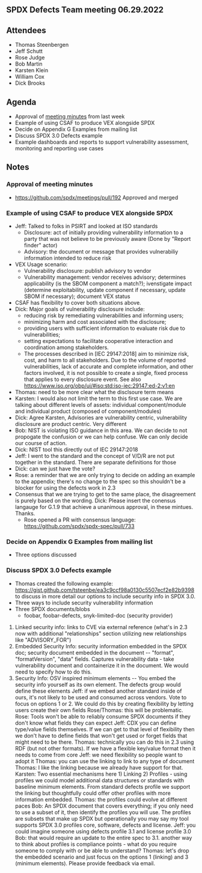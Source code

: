 ## SPDX Defects Team meeting 06.29.2022

## Attendees
* Thomas Steenbergen
* Jeff Schutt
* Rose Judge
* Bob Martin
* Karsten Klein
* William Cox
* Dick Brooks

## Agenda
* Approval of [meeting minutes](https://github.com/spdx/meetings/pull/192) from last week
* Example of using CSAF to produce VEX alongside SPDX
* Decide on Appendix G Examples from mailing list
* Discuss SPDX 3.0 Defects example
* Example dashboards and reports to support vulnerability assessment, monitoring and reporting use cases

## Notes

### Approval of meeting minutes
* https://github.com/spdx/meetings/pull/192 Approved and merged

### Example of using CSAF to produce VEX alongside SPDX
* Jeff: Talked to folks in PSIRT and looked at ISO standards
  * Disclosure: act of initially providing vulnerability information to a party that was not believe to be previously aware (Done by "Report finder" actor)
  * Advisory: the document or message that provides vulnerabiliy information intended to reduce risk
* VEX Usage scenario:
  * Vulnerability disclosure: publish advisory to vendor
  * Vulnerability management: vendor receives advisory; determines applicability (is the SBOM component a match?); ivenstigate impact (determine exploitability, update component if necessary, update SBOM if necessary); document VEX status
* CSAF has flexibility to cover both situations above. 
* Dick: Major goals of vulnerability disclosure include:
     * reducing risk by remediating vulnerabilities and informing users;    
     * minimizing harm and cost associated with the disclosure;    
     * providing users with sufficient information to evaluate risk due to vulnerabilities;    
     * setting expectations to facilitate cooperative interaction and coordination among stakeholders. 
     * The processes described in [IEC 29147:2018] aim to minimize risk, cost, and harm to all stakeholders. Due to the volume of reported vulnerabilities, lack of accurate and complete information, and other factors involved, it is not possible to create a single, fixed process that applies to every disclosure event.  See also https://www.iso.org/obp/ui/#iso:std:iso-iec:29147:ed-2:v1:en
* Thomas: need to be more clear what the disclsoure term means
* Karsten: I would also not limit the term to this first use case. We are talking about different levels of assets: individual component/module  and individual product (composed of component/modules) 
* Dick: Agree Karsten, Advisories are vulnerability centric, vulnerability disclosure are product centric. Very different 
* Bob: NIST is violating ISO guidance in this area. We can decide to not propogate the confusion or we can help confuse. We can only decide our course of action.
* Dick: NIST tool this directly out of IEC 29147:2018
* Jeff: I went to the standard and the concept of V/D/R are not put together in the standard. There are separate definitions for those
* Dick: can we just have the vote?
* Rose: a reminder that we are only trying to decide on adding an example to the appendix; there's no change to the spec so this shouldn't be a blocker for using the defects work in 2.3
* Consensus that we are trying to get to the same place, the disagreement is purely based on the wording.
Dick: Please insert the conensus langauge for G.1.9 that achieve a unanimous approval, in these mintues. Thanks.
  * Rose opened a PR with consensus language: https://github.com/spdx/spdx-spec/pull/733

### Decide on Appendix G Examples from mailing list
* Three options discussed

### Discuss SPDX 3.0 Defects example
* Thomas created the following example: https://gist.github.com/tsteenbe/ea3c9ccf98a0130c5507ecf2e82b9398 to discuss in more detail our options to include security info in SPDX 3.0.
* Three ways to include security vulnerability information
* Three SPDX documents/blobs
  * foobar, foobar-defects, snyk-limited-doc (security provider)
 1) Linked security info: links to CVE via external reference (what's in 2.3 now with additional "relationships" section utilizing new relationships like "ADVISORY_FOR")
 2) Embedded Security Info: security information embedded in the SPDX doc; security document embedded in the document -- "format", "formatVersion", "data" fields. Captures vulnerability data - take vulnerability document and containerize it in the document. We would need to specify how to do this.
 3) Security Info: OSV inspired minimum elements -- You embed the security info yourself as its own element. The defects group would define these elements
Jeff: if we embed another standard inside of ours, it's not likely to be used and consumed across vendors. Vote to focus on options 1 or 2. We could do this by creating flexibility by letting users create their own fields
Rose/Thomas: this will be problematic. 
Rose: Tools won't be able to reliably consume SPDX documents if they don't know what fields they can expect
Jeff: CDX you can define type/value fields themselves. If we can get to that level of flexibility then we don't have to define fields that won't get used or forget fields that might need to be there.
Thomas: technically you can do this in 2.3 using RDF (but not other formats). If we have a flexible key/value format then it needs to come from core
Jeff: we need flexibility so people want to adopt it
Thomas: you can use the linking to link to any type of document
Thomas: I like the linking because we already have support for that. 
Karsten: Two essential mechanisms here 1) Linking 2) Profiles - using profiles we could model additional data structures or standards with baseline minimum elements. From standard defects profile we support the linking but thoughtfully could offer other profiles with more information embedded.
Thomas: the profiles could evolve at different paces
Bob: An SPDX document that covers everything; if you only need to use a subset of it, then identify the profiles you will use. The profiles are subsets that make up SPDX but operationally you may say my tool supports SPDX 3.0 profiles core, software, defects and license.
Jeff: you could imagine someone using defects profile 3.1 and license profile 3.0
Bob: that would require an update to the entire spec to 3.1. another way to think about profiles is compliance points - what do you require someone to comply with or be able to understand?
Thomas: let's drop the embedded scenario and just focus on the options 1 (linking) and 3 (minimum elements). Please provide feedback via email.
